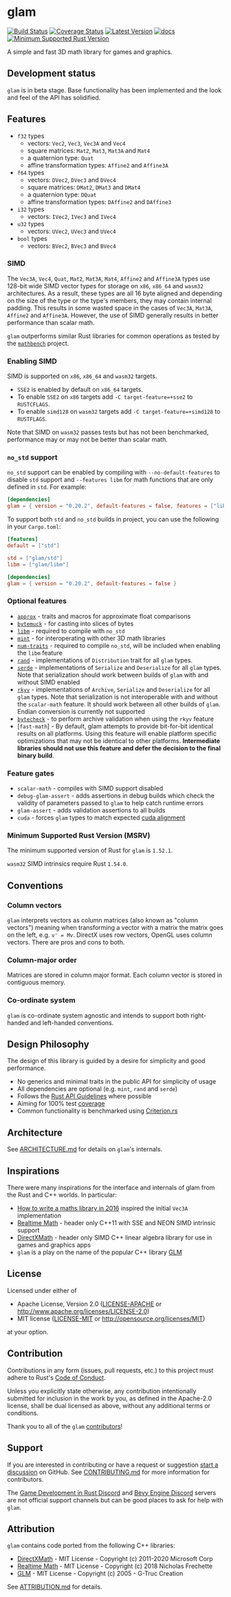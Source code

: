 # glam

[![Build Status]][github-ci] [![Coverage Status]][coveralls.io]
[![Latest Version]][crates.io] [![docs]][docs.rs]
[![Minimum Supported Rust Version]][Rust 1.52]

A simple and fast 3D math library for games and graphics.

## Development status

`glam` is in beta stage. Base functionality has been implemented and the look
and feel of the API has solidified.

## Features

* `f32` types
  * vectors: `Vec2`, `Vec3`, `Vec3A` and `Vec4`
  * square matrices: `Mat2`, `Mat3`, `Mat3A` and `Mat4`
  * a quaternion type: `Quat`
  * affine transformation types: `Affine2` and `Affine3A`
* `f64` types
  * vectors: `DVec2`, `DVec3` and `DVec4`
  * square matrices: `DMat2`, `DMat3` and `DMat4`
  * a quaternion type: `DQuat`
  * affine transformation types: `DAffine2` and `DAffine3`
* `i32` types
  * vectors: `IVec2`, `IVec3` and `IVec4`
* `u32` types
  * vectors: `UVec2`, `UVec3` and `UVec4`
* `bool` types
  * vectors: `BVec2`, `BVec3` and `BVec4`

### SIMD

The `Vec3A`, `Vec4`, `Quat`, `Mat2`, `Mat3A`, `Mat4`, `Affine2` and `Affine3A`
types use 128-bit wide SIMD vector types for storage on `x86`, `x86_64` and
`wasm32` architectures.  As a result, these types are all 16 byte aligned and
depending on the size of the type or the type's members, they may contain
internal padding.  This results in some wasted space in the cases of `Vec3A`,
`Mat3A`, `Affine2` and `Affine3A`.  However, the use of SIMD generally results
in better performance than scalar math.

`glam` outperforms similar Rust libraries for common operations as tested by the
[`mathbench`][mathbench] project.

[mathbench]: https://github.com/bitshifter/mathbench-rs

### Enabling SIMD

SIMD is supported on `x86`, `x86_64` and `wasm32` targets.

* `SSE2` is enabled by default on `x86_64` targets.
* To enable `SSE2` on `x86` targets add `-C target-feature=+sse2` to
  `RUSTCFLAGS`.
* To enable `simd128` on `wasm32` targets add `-C target-feature=+simd128` to
  `RUSTFLAGS`.

Note that SIMD on `wasm32` passes tests but has not been benchmarked,
performance may or may not be better than scalar math.

### `no_std` support

`no_std` support can be enabled by compiling with `--no-default-features` to
disable `std` support and `--features libm` for math functions that are only
defined in `std`. For example:

```toml
[dependencies]
glam = { version = "0.20.2", default-features = false, features = ["libm"] }
```

To support both `std` and `no_std` builds in project, you can use the following
in your `Cargo.toml`:

```toml
[features]
default = ["std"]

std = ["glam/std"]
libm = ["glam/libm"]

[dependencies]
glam = { version = "0.20.2", default-features = false }
```

### Optional features

* [`approx`] - traits and macros for approximate float comparisons
* [`bytemuck`] - for casting into slices of bytes
* [`libm`] - required to compile with `no_std`
* [`mint`] - for interoperating with other 3D math libraries
* [`num-traits`] - required to compile `no_std`, will be included when enabling
  the `libm` feature
* [`rand`] - implementations of `Distribution` trait for all `glam` types.
* [`serde`] - implementations of `Serialize` and `Deserialize` for all `glam`
  types. Note that serialization should work between builds of `glam` with and
  without SIMD enabled
* [`rkyv`] - implementations of `Archive`, `Serialize` and `Deserialize` for all
  `glam` types. Note that serialization is not interoperable with and without the
  `scalar-math` feature. It should work between all other builds of `glam`.
  Endian conversion is currently not supported
* [`bytecheck`] - to perform archive validation when using the `rkyv` feature
* [`fast-math`] - By default, glam attempts to provide bit-for-bit identical 
  results on all platforms. Using this feature will enable platform specific 
  optimizations that may not be identical to other platforms. **Intermediate 
  libraries should not use this feature and defer the decision to the final 
  binary build**.

[`approx`]: https://docs.rs/approx
[`bytemuck`]: https://docs.rs/bytemuck
[`libm`]: https://github.com/rust-lang/libm
[`mint`]: https://github.com/kvark/mint
[`num-traits`]: https://github.com/rust-num/num-traits
[`rand`]: https://github.com/rust-random/rand
[`serde`]: https://serde.rs
[`rkyv`]: https://github.com/rkyv/rkyv
[`bytecheck`]: https://github.com/rkyv/bytecheck

### Feature gates

* `scalar-math` - compiles with SIMD support disabled
* `debug-glam-assert` - adds assertions in debug builds which check the validity
  of parameters passed to `glam` to help catch runtime errors
* `glam-assert` - adds validation assertions to all builds
* `cuda` - forces `glam` types to match expected [cuda alignment]

[cuda alignment]: https://docs.nvidia.com/cuda/cuda-c-programming-guide/index.html#built-in-vector-types

### Minimum Supported Rust Version (MSRV)

The minimum supported version of Rust for `glam` is `1.52.1`.

`wasm32` SIMD intrinsics require Rust `1.54.0`.

## Conventions

### Column vectors

`glam` interprets vectors as column matrices (also known as "column vectors")
meaning when transforming a vector with a matrix the matrix goes on the left,
e.g. `v' = Mv`.  DirectX uses row vectors, OpenGL uses column vectors. There
are pros and cons to both.

### Column-major order

Matrices are stored in column major format. Each column vector is stored in
contiguous memory.

### Co-ordinate system

`glam` is co-ordinate system agnostic and intends to support both right-handed
and left-handed conventions.

## Design Philosophy

The design of this library is guided by a desire for simplicity and good
performance.

* No generics and minimal traits in the public API for simplicity of usage
* All dependencies are optional (e.g. `mint`, `rand` and `serde`)
* Follows the [Rust API Guidelines] where possible
* Aiming for 100% test [coverage]
* Common functionality is benchmarked using [Criterion.rs]

[Rust API Guidelines]: https://rust-lang-nursery.github.io/api-guidelines/
[coverage]: coveralls.io
[Criterion.rs]: https://bheisler.github.io/criterion.rs/book/index.html

## Architecture

See [ARCHITECTURE.md] for details on `glam`'s internals.

[ARCHITECTURE.md]: ARCHITECTURE.md

## Inspirations

There were many inspirations for the interface and internals of glam from the
Rust and C++ worlds. In particular:

* [How to write a maths library in 2016] inspired the initial `Vec3A`
  implementation
* [Realtime Math] - header only C++11 with SSE and NEON SIMD intrinsic support
* [DirectXMath] - header only SIMD C++ linear algebra library for use in games
  and graphics apps
* `glam` is a play on the name of the popular C++ library [GLM]

[How to write a maths library in 2016]: http://www.codersnotes.com/notes/maths-lib-2016/
[Realtime Math]: https://github.com/nfrechette/rtm
[DirectXMath]: https://docs.microsoft.com/en-us/windows/desktop/dxmath/directxmath-portal
[GLM]: https://glm.g-truc.net

## License

Licensed under either of

* Apache License, Version 2.0 ([LICENSE-APACHE](LICENSE-APACHE)
  or http://www.apache.org/licenses/LICENSE-2.0)
* MIT license ([LICENSE-MIT](LICENSE-MIT)
  or http://opensource.org/licenses/MIT)

at your option.

## Contribution

Contributions in any form (issues, pull requests, etc.) to this project must
adhere to Rust's [Code of Conduct].

Unless you explicitly state otherwise, any contribution intentionally submitted
for inclusion in the work by you, as defined in the Apache-2.0 license, shall be
dual licensed as above, without any additional terms or conditions.

Thank you to all of the `glam` [contributors]!

[Code of Conduct]: https://www.rust-lang.org/en-US/conduct.html
[contributors]: https://github.com/bitshifter/glam-rs/graphs/contributors

## Support

If you are interested in contributing or have a request or suggestion
[start a discussion] on GitHub. See [CONTRIBUTING.md] for more information for
contributors.

The [Game Development in Rust Discord] and [Bevy Engine Discord] servers are
not official support channels but can be good places to ask for help with
`glam`.

[start a discussion]: https://github.com/bitshifter/glam-rs/discussions
[CONTRIBUTING.md]: CONTRIBUTING.md
[Game Development in Rust Discord]: https://discord.gg/yNtPTb2
[Bevy Engine Discord]: https://discord.gg/gMUk5Ph

## Attribution

`glam` contains code ported from the following C++ libraries:

* [DirectXMath] - MIT License - Copyright (c) 2011-2020 Microsoft Corp
* [Realtime Math] - MIT License - Copyright (c) 2018 Nicholas Frechette
* [GLM] - MIT License - Copyright (c) 2005 - G-Truc Creation

See [ATTRIBUTION.md] for details.

[ATTRIBUTION.md]: ATTRIBUTION.md

[Build Status]: https://github.com/bitshifter/glam-rs/actions/workflows/ci.yml/badge.svg
[github-ci]: https://github.com/bitshifter/glam-rs/actions/workflows/ci.yml
[Coverage Status]: https://coveralls.io/repos/github/bitshifter/glam-rs/badge.svg?branch=main
[coveralls.io]: https://coveralls.io/github/bitshifter/glam-rs?branch=main
[Latest Version]: https://img.shields.io/crates/v/glam.svg
[crates.io]: https://crates.io/crates/glam/
[docs]: https://docs.rs/glam/badge.svg
[docs.rs]: https://docs.rs/glam/
[Minimum Supported Rust Version]: https://img.shields.io/badge/Rust-1.52.1-blue?color=fc8d62&logo=rust
[Rust 1.52]: https://github.com/rust-lang/rust/blob/master/RELEASES.md#version-1521-2021-05-10
